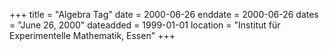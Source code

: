 +++
title = "Algebra Tag"
date = 2000-06-26
enddate = 2000-06-26
dates = "June 26, 2000"
dateadded = 1999-01-01
location = "Institut für Experimentelle Mathematik, Essen"
+++
